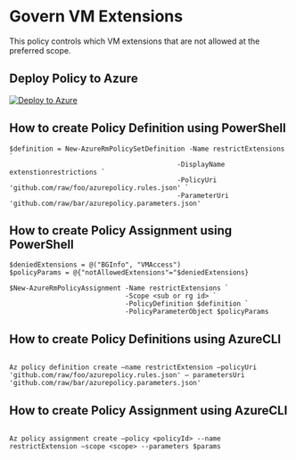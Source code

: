 # Govern VM Extensions

This policy controls which VM extensions that are not allowed at the preferred scope.

## Deploy Policy to Azure

[![Deploy to Azure](http://azuredeploy.net/deploybutton.png)](https://portal.azure.com/#create/Microsoft.Template/uri/https%3A%2F%2Fraw.githubusercontent.com%2Fazure%2Fazure-policy-samples%2Fmaster%2Fcompute%2Fnot-allowed-vmextension%2Fazurepolicy.json)

## How to create Policy Definition using PowerShell

````
$definition = New-AzureRmPolicySetDefinition -Name restrictExtensions `
                                          -DisplayName extenstionrestrictions `
                                          -PolicyUri 'github.com/raw/foo/azurepolicy.rules.json' `
                                          -ParameterUri 'github.com/raw/bar/azurepolicy.parameters.json'
````

## How to create Policy Assignment using PowerShell

````
$deniedExtensions = @("BGInfo", "VMAccess")
$policyParams = @{"notAllowedExtensions"="$deniedExtensions}

$New-AzureRmPolicyAssignment -Name restrictExtensions `
                             -Scope <sub or rg id> `
                             -PolicyDefinition $definition `
                             -PolicyParameterObject $policyParams
````
## How to create Policy Definitions using AzureCLI

````

Az policy definition create –name restrictExtension –policyUri 'github.com/raw/foo/azurepolicy.rules.json' – parametersUri 'github.com/raw/bar/azurepolicy.parameters.json'

````

## How to create Policy Assignment using AzureCLI

````

Az policy assignment create –policy <policyId> --name restrictExtension –scope <scope> --parameters $params

````

